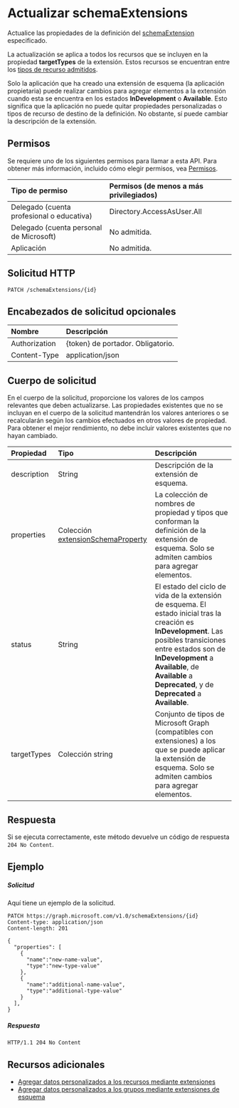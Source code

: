 # <a name="update-schemaextension"></a>Actualizar schemaExtensions

Actualice las propiedades de la definición del [schemaExtension](../resources/schemaextension.md) especificado.

La actualización se aplica a todos los recursos que se incluyen en la propiedad **targetTypes** de la extensión. Estos recursos se encuentran entre los [tipos de recurso admitidos](../../../concepts/extensibility_overview.md#supported-resources).

Solo la aplicación que ha creado una extensión de esquema (la aplicación propietaria) puede realizar cambios para agregar elementos a la extensión cuando esta se encuentra en los estados **InDevelopment** o **Available**. Esto significa que la aplicación no puede quitar propiedades personalizadas o tipos de recurso de destino de la definición. No obstante, sí puede cambiar la descripción de la extensión.

## <a name="permissions"></a>Permisos
Se requiere uno de los siguientes permisos para llamar a esta API. Para obtener más información, incluido cómo elegir permisos, vea [Permisos](../../../concepts/permissions_reference.md).


|Tipo de permiso      | Permisos (de menos a más privilegiados)              | 
|:--------------------|:---------------------------------------------------------| 
|Delegado (cuenta profesional o educativa) | Directory.AccessAsUser.All    | 
|Delegado (cuenta personal de Microsoft) | No admitida.    | 
|Aplicación | No admitida. | 

## <a name="http-request"></a>Solicitud HTTP

<!-- { "blockType": "ignored" } -->
```http
PATCH /schemaExtensions/{id}
```

## <a name="optional-request-headers"></a>Encabezados de solicitud opcionales

| Nombre      |Descripción|
|:----------|:----------|
| Authorization  | {token} de portador. Obligatorio. |
| Content-Type   | application/json | 

## <a name="request-body"></a>Cuerpo de solicitud

En el cuerpo de la solicitud, proporcione los valores de los campos relevantes que deben actualizarse. Las propiedades existentes que no se incluyan en el cuerpo de la solicitud mantendrán los valores anteriores o se recalcularán según los cambios efectuados en otros valores de propiedad. Para obtener el mejor rendimiento, no debe incluir valores existentes que no hayan cambiado.

| Propiedad   | Tipo |Descripción|
|:---------------|:--------|:----------|
|description|String|Descripción de la extensión de esquema.|
|properties|Colección [extensionSchemaProperty](../resources/extensionschemaproperty.md)|La colección de nombres de propiedad y tipos que conforman la definición de la extensión de esquema. Solo se admiten cambios para agregar elementos. |
|status|String|El estado del ciclo de vida de la extensión de esquema. El estado inicial tras la creación es **InDevelopment**. Las posibles transiciones entre estados son de **InDevelopment** a **Available**, de **Available** a **Deprecated**, y de **Deprecated** a **Available**.|
|targetTypes|Colección string|Conjunto de tipos de Microsoft Graph (compatibles con extensiones) a los que se puede aplicar la extensión de esquema.  Solo se admiten cambios para agregar elementos.|

## <a name="response"></a>Respuesta

Si se ejecuta correctamente, este método devuelve un código de respuesta `204 No Content`.

## <a name="example"></a>Ejemplo

##### <a name="request"></a>Solicitud

Aquí tiene un ejemplo de la solicitud.
<!-- {
  "blockType": "request",
  "name": "update_schemaextension"
}-->
```http
PATCH https://graph.microsoft.com/v1.0/schemaExtensions/{id}
Content-type: application/json
Content-length: 201

{
  "properties": [
    {
      "name":"new-name-value",
      "type":"new-type-value"
    },
    {
      "name":"additional-name-value",
      "type":"additional-type-value"
    }
  ],
}
```

##### <a name="response"></a>Respuesta

<!-- {
  "blockType": "response",
  "truncated": true,
  "@odata.type": "microsoft.graph.schemaExtension"
} -->
```http
HTTP/1.1 204 No Content
```

## <a name="see-also"></a>Recursos adicionales

- [Agregar datos personalizados a los recursos mediante extensiones](../../../concepts/extensibility_overview.md)
- [Agregar datos personalizados a los grupos mediante extensiones de esquema](../../../concepts/extensibility_schema_groups.md)

<!-- uuid: 8fcb5dbc-d5aa-4681-8e31-b001d5168d79
2015-10-25 14:57:30 UTC -->
<!-- {
  "type": "#page.annotation",
  "description": "Update schemaextension",
  "keywords": "",
  "section": "documentation",
  "tocPath": ""
}-->